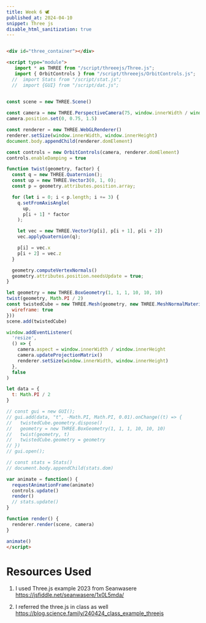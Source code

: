 ```yaml
---
title: Week 6 🕊
published_at: 2024-04-10
snippet: Three js
disable_html_sanitization: true
---
```


<div id="three_container"></div>

<script type="module">
   import * as THREE from "/script/threeejs/Three.js";
   import { OrbitControls } from "/script/threeejs/OrbitControls.js";
  //  import Stats from "/script/stat.js";
  //  import {GUI} from "/script/dat.js";
   

const scene = new THREE.Scene()

const camera = new THREE.PerspectiveCamera(75, window.innerWidth / window.innerHeight, 0.1, 100)
camera.position.set(0, 0.75, 1.5)

const renderer = new THREE.WebGLRenderer()
renderer.setSize(window.innerWidth, window.innerHeight)
document.body.appendChild(renderer.domElement)

const controls = new OrbitControls(camera, renderer.domElement)
controls.enableDamping = true

function twist(geometry, factor) {
  const q = new THREE.Quaternion();
  const up = new THREE.Vector3(0, 1, 0);
  const p = geometry.attributes.position.array;

  for (let i = 0; i < p.length; i += 3) {
    q.setFromAxisAngle(
      up,
      p[i + 1] * factor
    );

    let vec = new THREE.Vector3(p[i], p[i + 1], p[i + 2])
    vec.applyQuaternion(q);

    p[i] = vec.x
    p[i + 2] = vec.z
  }

  geometry.computeVertexNormals()
  geometry.attributes.position.needsUpdate = true;
}

let geometry = new THREE.BoxGeometry(1, 1, 1, 10, 10, 10)
twist(geometry, Math.PI / 2)
const twistedCube = new THREE.Mesh(geometry, new THREE.MeshNormalMaterial({
  wireframe: true
}))
scene.add(twistedCube)

window.addEventListener(
  'resize',
  () => {
    camera.aspect = window.innerWidth / window.innerHeight
    camera.updateProjectionMatrix()
    renderer.setSize(window.innerWidth, window.innerHeight)
  },
  false
)

let data = {
  t: Math.PI / 2
}

// const gui = new GUI();
// gui.add(data, "t", -Math.PI, Math.PI, 0.01).onChange((t) => {
//   twistedCube.geometry.dispose()
//   geometry = new THREE.BoxGeometry(1, 1, 1, 10, 10, 10)
//   twist(geometry, t)
//   twistedCube.geometry = geometry
// })
// gui.open();

// const stats = Stats()
// document.body.appendChild(stats.dom)

var animate = function() {
  requestAnimationFrame(animate)
  controls.update()
  render()
  // stats.update()
}

function render() {
  renderer.render(scene, camera)
}

animate()
</script>

```html

<div id="three_container"></div>

<script type="module">
   import * as THREE from "/script/threeejs/Three.js";
   import { OrbitControls } from "/script/threeejs/OrbitControls.js";
  //  import Stats from "/script/stat.js";
  //  import {GUI} from "/script/dat.js";
   

const scene = new THREE.Scene()

const camera = new THREE.PerspectiveCamera(75, window.innerWidth / window.innerHeight, 0.1, 100)
camera.position.set(0, 0.75, 1.5)

const renderer = new THREE.WebGLRenderer()
renderer.setSize(window.innerWidth, window.innerHeight)
document.body.appendChild(renderer.domElement)

const controls = new OrbitControls(camera, renderer.domElement)
controls.enableDamping = true

function twist(geometry, factor) {
  const q = new THREE.Quaternion();
  const up = new THREE.Vector3(0, 1, 0);
  const p = geometry.attributes.position.array;

  for (let i = 0; i < p.length; i += 3) {
    q.setFromAxisAngle(
      up,
      p[i + 1] * factor
    );

    let vec = new THREE.Vector3(p[i], p[i + 1], p[i + 2])
    vec.applyQuaternion(q);

    p[i] = vec.x
    p[i + 2] = vec.z
  }

  geometry.computeVertexNormals()
  geometry.attributes.position.needsUpdate = true;
}

let geometry = new THREE.BoxGeometry(1, 1, 1, 10, 10, 10)
twist(geometry, Math.PI / 2)
const twistedCube = new THREE.Mesh(geometry, new THREE.MeshNormalMaterial({
  wireframe: true
}))
scene.add(twistedCube)

window.addEventListener(
  'resize',
  () => {
    camera.aspect = window.innerWidth / window.innerHeight
    camera.updateProjectionMatrix()
    renderer.setSize(window.innerWidth, window.innerHeight)
  },
  false
)

let data = {
  t: Math.PI / 2
}

// const gui = new GUI();
// gui.add(data, "t", -Math.PI, Math.PI, 0.01).onChange((t) => {
//   twistedCube.geometry.dispose()
//   geometry = new THREE.BoxGeometry(1, 1, 1, 10, 10, 10)
//   twist(geometry, t)
//   twistedCube.geometry = geometry
// })
// gui.open();

// const stats = Stats()
// document.body.appendChild(stats.dom)

var animate = function() {
  requestAnimationFrame(animate)
  controls.update()
  render()
  // stats.update()
}

function render() {
  renderer.render(scene, camera)
}

animate()
</script>

```

# Resources Used

1. I used Three.js example 2023 from Seanwasere
https://jsfiddle.net/seanwasere/1x0L5mda/

2. I referred the three.js in class as well
https://blog.science.family/240424_class_example_threejs
